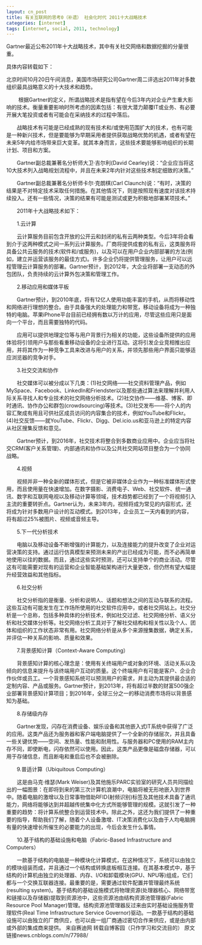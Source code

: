 ```yaml
---
layout: cn_post
title: 有关互联网的思考0（补遗） 社会化时代 2011十大战略技术
categories: [internet]
tags: [internet, social, 2011, technology]
---
```


Gartner最近公布2011年十大战略技术，其中有关社交网络和数据挖掘的分量很重。

具体内容转载如下：

北京时间10月20日午间消息，美国市场研究公司Gartner周二评选出2011年对多数组织最具战略意义的十大技术和趋势。

　　 根据Gartner的定义，所谓战略技术是指有望在今后3年内对企业产生重大影响的技术。衡量重要影响时所考虑的因素包括：有很大潜力颠覆IT或业务、有必要开展大笔投资或者有可能会在采纳技术的过程中落后。

　　战略技术有可能是已经成熟的现有技术和/或使用范围扩大的技术，也有可能是一种新兴技术，但是要能够为早期采用者提供获取战略优势的机遇，或者有望在未来5年内给市场带来巨大变革。就其本身而言，这些技术要能够影响组织的长期计划、项目和方案。

　　Gartner副总裁兼著名分析师大卫·吉尔利(David Cearley)说：“企业应当将这10大技术列入战略规划流程中，并且在未来2年内针对这些技术制定细致的决策。”

　　Gartner副总裁兼著名分析师卡尔·克朗棋(Carl Claunch)说：“有时，决策的结果是不对特定技术采取任何措施。在其他情况下，则是按照现有速度对该技术持续投入。还有一些情况，决策的结果有可能是测试或更为积极地部署某项技术。”

　　2011年十大战略技术如下：

　　1.云计算

　　云计算服务目前包含开放的公开云和封闭的私有云两种类型。今后3年将会看到介于这两种模式之间一系列云计算服务。厂商将提供成套的私有云，这类服务将具备公共云服务的技术(软件和/或服务)，以及可以在用户企业内部部署的方法(例如，建立并运营该服务的最佳方式)。许多企业仍将提供管理服务，让用户可以远程管理云计算服务的部署。Gartner预计，到2012年，大企业将部署一支动态的外包团队，负责持续的云计算外包决策和管理工作。

　　2.移动应用和媒体平板

　　Gartner预计，到2010年底，将有12亿人使用功能丰富的手机，从而将移动性和网络进行理想的整合。由于具备强大的处理能力和带宽，移动设备将成为一种独特的电脑。苹果iPhone平台目前已经拥有数以万计的应用，尽管这些应用只是面向一个平台，而且需要独特的代码。

　　应用可以提供地理定位等与用户背景行为相关的功能，这些设备所提供的应用体验将引领用户与那些看重移动设备的企业进行互动。这将引发企业竞相推出应用，并将其作为一种竞争工具来改进与用户的关系，并领先那些用户界面只能够适应浏览器的竞争对手。

　　3.社交交流和协作

　　社交媒体可以被分成以下几类：(1)社交网络——社交资料管理产品，例如MySpace、Facebook、LinkedIn和Friendster以及那些通过算法来理解并利用人际关系寻找人和专业技术的社交网络分析技术。(2)社交协作——维基、博客、即时通讯、协作办公和群包(crowdsourcing)等技术。(3)社交发布——将个人的内容汇聚成有用且可供社区成员访问的内容集合的技术，例如YouTube和Flickr。(4)社交反馈——就YouTube、Flickr、Digg、Del.icio.us和亚马逊上的特定内容从社区搜集反馈和意见。

　　Gartner预计，到2016年，社交技术将整合到多数商业应用中。企业应当将社交CRM(客户关系管理)、内部通讯和协作以及公共社交网站项目整合为一个协同战略。

　　4.视频

　　视频并非一种全新的媒体形式，但是它被非媒体企业作为一种标准媒体形式使用，而且使用量在快速增加。在数字摄影、消费电子、Web、社交软件、统一通讯、数字和互联网电视以及移动计算等领域，技术趋势都已经到了一个将视频引入主流的重要转折点。Gartner认为，未来3年内，视频将成为常见的内容形式，还将成为针对多数用户设计的互动模式。到2013年，企业员工一天内看到的内容，将有超过25%被图片、视频或音频主导。

　　5.下一代分析技术

　　电脑以及移动设备不断增强的计算能力，以及连接能力的提升改变了企业对运营决策的支持。通过运行仿真模型来预测未来的产出已经成为可能，而不必再简单地使用以往的数据。而且，通过这些实时预测，还可以支持单个的商业活动。尽管这有可能需要对现有的运营和企业智能基础架构进行大量更改，但仍然有望大幅提升经营效益和其他指标。

　　6.社交分析

　　社交分析指的是衡量、分析和说明人、话题和想法之间的互动与联系的流程。这些互动有可能发生在工作场所使用的社交软件应用中，或者社交网站上。社交分析是一个总称，包括多种具体的分析技术，例如社交过滤、社交网络分析、语义分析和社交媒体分析等。社交网络分析工具对于了解社交结构和相关性以及个人、团体和组织的工作状态非常有用。社交网络分析是从多个来源搜集数据，确定关系，并评估一种关系的影响、质量和效果。

　　7.背景感知计算（Context-Aware Computing）

　　背景感知计算的核心理念是：使用有关终端用户或对象的环境、活动关系以及倾向的信息来提升与该终端用户互动的质量。这个终端用户有可能是客户、企业合作伙伴或员工。一个背景感知系统可以预测用户的需求，并主动为其提供最合适的定制内容、产品或服务。Gartner预计，到2013年，将有超过半数的财富500强企业部署背景感知计算项目；到2016年，全球三分之一的移动消费市场将以背景感知为基础。

　　8.存储级内存

　　Gartner发现，闪存在消费设备、娱乐设备和其他嵌入式IT系统中获得了广泛的应用。这类产品还为服务器和客户端电脑提供了一个全新的存储层次，并且具备一些关键优势——空间、发热量、性能和耐用性。与服务器和PC使用的RAM主内存不同，即使断电，闪存依然可以使用。因此，这类产品更像是磁盘存储器，可以用于存储信息，而且断电和重启后也不会被删除。

　　9.普适计算（Ubiquitous Computing）

　　这是由马克·维瑟(Mark Weiser)及其他施乐PARC实验室的研究人员共同描绘出的一幅图景：在即将到来的第三次计算机浪潮中，电脑将被无形地嵌入到世界中。随着电脑的激增以及日常事物借助RFID(射频识别)标签及其他技术具备了通讯能力，网络将能够达到并超越传统集中化方式所能够管理的规模。这就引发了一种重要的趋势：将计算系统整合到运营技术中。除此之外，这还为我们提供了一种重要的指导，帮助我们了解，随着个人设备激增、IT决策消费化以及由于人均电脑拥有量的快速增长所催生的必要能力的出现，今后会发生什么事情。

　　10.基于结构的基础设施和电脑（Fabric-Based Infrastructure and Computers）

　　一款基于结构的电脑是一种模块化计算模式，在这种情况下，系统可以由独立的模块组装而成，并且通过一个结构或转换底板相互连接。在其基本模式中，基于结构的计算机由独立的处理器、内存、I/O和卸载模块(GPU、NPU等)组成，它们都与一个交换互联器连接。最重要的是，需要通过软件配置并管理最终系统(resulting system)。基于结构的基础设施模式将物理资源(处理器核心、网络带宽和链接以及存储器)提取到资源池中，这些资源池由结构资源池管理器(Fabric Resource Pool Manager)管理。结构资源池管理器反过来由实时基础设施服务管理软件(Real Time Infrastructure Service Governor)驱动。一款基于结构的基础设施可以由独立的厂商供应，也可以由一组厂商通过密切合作来供应，或是由内部或外部的集成商来提供。
来自赛迪网 转载自博客园（只作学习和交流目的） 原文链接news.cnblogs.com/n/77988/ 

